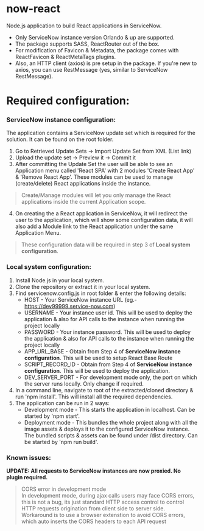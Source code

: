 # now-react
Node.js application to build React applications in ServiceNow.   
- Only ServiceNow instance version Orlando & up are supported.   
- The package supports SASS, ReactRouter out of the box.    
- For modification of Favicon & Metadata, the package comes with ReactFavicon & ReactMetaTags plugins.   
- Also, an HTTP client (axios) is pre setup in the package. If you're new to axios, you can use RestMessage (yes, similar to ServiceNow RestMessage).

# Required configuration:

### ServiceNow instance configuration:

The application contains a ServiceNow update set which is required for the solution. It can be found on the root folder.

1. Go to Retrieved Update Sets -> Import Update Set from XML (List link)
2. Upload the update set -> Preview it -> Commit it
3. After committing the Update Set the user will be able to see an Application menu called 'React SPA' with 2 modules 'Create React App' & 'Remove React App'.
These modules can be used to manage (create/delete) React applications inside the instance.
> Create/Manage modules will let you only manage the React applications inside the current Application scope.
4. On creating the a React application in ServiceNow, it will redirect the user to the application, which will show some configuration data, it will also add a Module link to the React application under the same Application Menu. 
> These configuration data will be required in step 3 of **Local system configuration**.

### Local system configuration:

1. Install Node.js in your local system.
2. Clone the repository or extract it in your local system.
3. Find servicenow.config.js in root folder & enter the following details:
    - HOST - Your ServiceNow instance URL (eg.- https://dev99999.service-now.com)
    - USERNAME - Your instance user id. This will be used to deploy the application & also for API calls to the instance when running the project locally
    - PASSWORD - Your instance password. This will be used to deploy the application & also for API calls to the instance when running the project locally
    - APP_URL_BASE - Obtain from Step 4 of **ServiceNow instance configuration**. This will be used to setup React Base Route
    - SCRIPT_RECORD_ID - Obtain from Step 4 of **ServiceNow instance configuration**. This will be used to deploy the application.
    - DEV_SERVER_PORT - For development mode only, the port on which the server runs locally. Only change if required.
4. In a command line, navigate to root of the extracted/cloned directory & run 'npm install'. This will install all the required dependencies.
5. The application can be run in 2 ways:
    - Development mode - This starts the application in localhost. Can be started by 'npm start'.
    - Deployment mode - This bundles the whole project along with all the image assets & deploys it to the configured ServiceNow instance. The bundled scripts & assets can be found under /dist directory. Can be started by 'npm run build'.

### Known issues:
**UPDATE: All requests to ServiceNow instances are now proxied. No plugin required.**   
> CORS error in development mode   
In development mode, during ajax calls users may face CORS errors, this is not a bug, its just standard HTTP access control to control HTTP requests origination from client side to server side.   
Workaround is to use a browser extenstion to avoid CORS errors, which auto inserts the CORS headers to each API request
